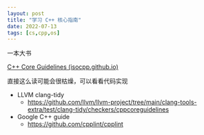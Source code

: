 ```yaml
---
layout: post
title: "学习 C++ 核心指南"
date: 2022-07-13
tags: [cs,cpp,os]
---
```


一本大书

[C++ Core Guidelines (isocpp.github.io)](http://isocpp.github.io/CppCoreGuidelines/CppCoreGuidelines)

直接这么读可能会很枯燥，可以看看代码实现

* LLVM clang-tidy 
  * <https://github.com/llvm/llvm-project/tree/main/clang-tools-extra/test/clang-tidy/checkers/cppcoreguidelines>
* Google C++ guide
  * <https://github.com/cpplint/cpplint>
